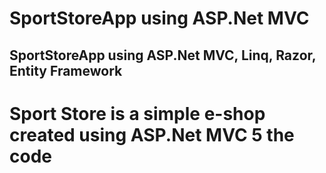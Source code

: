 # SportStoreApp using ASP.Net MVC

## SportStoreApp using ASP.Net MVC, Linq, Razor, Entity Framework

# Sport Store is a simple e-shop created using ASP.Net MVC 5 the code

